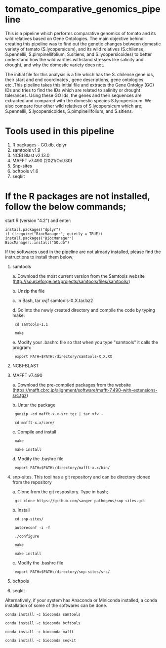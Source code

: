 # tomato_comparative_genomics_pipeline
This is a pipeline which performs comparative genomics of tomato and its wild relatives based on Gene Ontologies.
The main objective behind creating this pipeline was to find out the genetic changes between domestic variety of tamato (S.lycopersicum), and its wild relatives (S.chilense, S.pennellii, S.pimpinellifolium, S.sitiens, and S.lycopersicoides) to better understand how the wild varities withstand stresses like salinity and drought, and why the domestic variety does not.

The initial file for this analysis is a file which has the S. chilense gene ids, their start and end coordinates , gene descriptions, gene ontologies etc..This pipeline takes this initial file and extracts the Gene Ontolgy (GO) IDs and tries to find the IDs which are related to salinity or drought tolerances. Using these GO Ids, the genes and their sequences are extracted and compared with the domestic species S.lycopersicum. We also compare four other wild relatives of S.lycopersicum which are; S.pennellii, S.lycopersicoides, S.pimpinellifolium, and S.sitiens. 

# Tools used in this pipeline
1. R packages - GO.db, dplyr
2. samtools v1.9
3. NCBI Blast v2.13.0
4. MAFFT v7.490 (2021/Oct/30)
5. Snp-sites
6. bcftools v1.6 
7. seqkit

# If the R packages are not installed, follow the below commands;
start R (version "4.2") and enter:

    install.packages("dplyr")
    if (!require("BiocManager", quietly = TRUE))
    install.packages("BiocManager")
    BiocManager::install("GO.db")

If the softwares used in the pipeline are not already installed, please find the  instructions to install them below;

1. samtools

    a. Download the most current version from the Samtools website (http://sourceforge.net/projects/samtools/files/samtools/)
  
    b. Unzip the file
  
    c. In Bash,
        tar xvjf samtools-X.X.tar.bz2 
      
    d. Go into the newly created directory and compile the code by typing make:
  
        cd samtools-1.1
     
        make
     
    e. Modify your .bashrc file so that when you type "samtools" it calls the program:
  
        export PATH=$PATH:/directory/samtools-X.X.XX 

2. NCBI-BLAST

3. MAFFT v7.490

    a. Download the pre-compiled packages from the website (https://mafft.cbrc.jp/alignment/software/mafft-7.490-with-extensions-src.tgz)
  
    b. Untar the package
  
        gunzip -cd mafft-x.x-src.tgz | tar xfv -
      
        cd mafft-x.x/core/
      
    c. Compile and install
  
        make 
      
        make install
      
    d. Modify the .bashrc file
  
        export PATH=$PATH:/directory/mafft-x.x/bin/
      
4. snp-sites. This tool has a git repository and can be directory cloned from the repository

    a. Clone from the git respository. Type in bash;
  
        git clone https://github.com/sanger-pathogens/snp-sites.git
      
    b. Install
  
        cd snp-sites/
      
        autoreconf -i -f
      
        ./configure
      
        make
      
        make install
      
    c. Modify the .bashrc file
  
        export PATH=$PATH:/directory/snp-sites/src/
      
5. bcftools

6. seqkit

Alternatively, if your system has Anaconda or Miniconda installed, a conda installation of some of the softwares can be done. 

    conda install -c bioconda samtools

    conda install -c bioconda bcftools

    conda install -c bioconda mafft

    conda install -c bioconda seqkit
